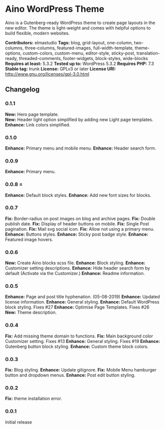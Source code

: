 # Aino WordPress Theme
Aino is a Gutenberg-ready WordPress theme to create page layouts in the new editor. The theme is light-weight and comes with helpful options to build flexible, modern websites.

__Contributors:__ elmastudio
__Tags:__  blog, grid-layout, one-column, two-columns, three-columns, featured-images, full-width-template, theme-options, custom-colors, custom-menu, editor-style, sticky-post, translation-ready, threaded-comments, footer-widgets, block-styles, wide-blocks
__Requires at least:__ 5.3.2
__Tested up to:__ WordPress 5.3.2
__Requires PHP:__ 7.3
__Stable tag:__ trunk
__License:__ GPLv3 or later
__License URI:__ http://www.gnu.org/licenses/gpl-3.0.html

## Changelog

### 0.1.1
**New:** Hero page template.  
**New:** Header light option simplified by adding new Light page templates.  
**Enhance:** Link colors simplified.  

### 0.1.0
**Enhance:** Primary menu and mobile menu.
**Enhance:** Header search form.

### 0.0.9
**Enhance:** Primary menu.

### 0.0.8 =
**Enhance:** Default block styles.
**Enhance:** Add new font sizes for blocks.

### 0.0.7
**Fix:** Border-radius on post images on blog and archive pages.
**Fix:** Double publish date.
**Fix:** Display of header buttons on mobile.
**Fix:** Single Post pagination.
**Fix:** Mail svg social icon.
**Fix:** Allow not using a primary menu.
**Enhance:** Buttons styles.
**Enhance:** Sticky post badge style.
**Enhance:** Featured image hovers.

### 0.0.6
**New:** Create Aino blocks scss file.
**Enhance:** Block styling.
**Enhance:** Customizer setting descriptions.
**Enhance:** Hide header search form by default (Activate via the Customizer.)
**Enhance:** Readme information.

### 0.0.5
**Enhance:** Page and post title hyphenation. (05-08-2019)
**Enhance:** Updated license information.
**Enhance:** General styling.
**Enhance:** Default WordPress block styling. Fixes #27
**Enhance:** Optimise Page Templates. Fixes #26
**New:** Theme description.

### 0.0.4
**Fix:** Add missing theme domain to functions.
**Fix:** Main background color Customizer setting. Fixes #13
**Enhance:** General styling. Fixes #19
**Enhance:** Gutenberg button block styling.
**Enhance:** Custom theme block colors.

### 0.0.3
**Fix:** Blog styling.
**Enhance:** Update gitignore.
**Fix:** Mobile Menu hamburger button and dropdown menus.
**Enhance:** Post edit button styling.

### 0.0.2
**Fix:** theme installation error.

### 0.0.1
Initial release

